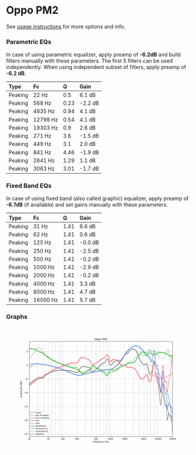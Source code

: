 # Oppo PM2
See [usage instructions](https://github.com/jaakkopasanen/AutoEq#usage) for more options and info.

### Parametric EQs
In case of using parametric equalizer, apply preamp of **-6.2dB** and build filters manually
with these parameters. The first 5 filters can be used independently.
When using independent subset of filters, apply preamp of **-6.2 dB**.

| Type    | Fc       |    Q | Gain    |
|:--------|:---------|:-----|:--------|
| Peaking | 22 Hz    | 0.5  | 6.1 dB  |
| Peaking | 568 Hz   | 0.23 | -2.2 dB |
| Peaking | 4835 Hz  | 0.94 | 4.1 dB  |
| Peaking | 12798 Hz | 0.54 | 4.1 dB  |
| Peaking | 19303 Hz | 0.9  | 2.6 dB  |
| Peaking | 271 Hz   | 3.6  | -1.5 dB |
| Peaking | 449 Hz   | 3.1  | 2.0 dB  |
| Peaking | 841 Hz   | 4.46 | -1.9 dB |
| Peaking | 2641 Hz  | 1.29 | 1.1 dB  |
| Peaking | 3063 Hz  | 3.01 | -1.7 dB |

### Fixed Band EQs
In case of using fixed band (also called graphic) equalizer, apply preamp of **-6.7dB**
(if available) and set gains manually with these parameters.

| Type    | Fc       |    Q | Gain    |
|:--------|:---------|:-----|:--------|
| Peaking | 31 Hz    | 1.41 | 6.6 dB  |
| Peaking | 62 Hz    | 1.41 | 0.6 dB  |
| Peaking | 125 Hz   | 1.41 | -0.0 dB |
| Peaking | 250 Hz   | 1.41 | -2.5 dB |
| Peaking | 500 Hz   | 1.41 | -0.2 dB |
| Peaking | 1000 Hz  | 1.41 | -2.9 dB |
| Peaking | 2000 Hz  | 1.41 | -0.2 dB |
| Peaking | 4000 Hz  | 1.41 | 3.3 dB  |
| Peaking | 8000 Hz  | 1.41 | 4.7 dB  |
| Peaking | 16000 Hz | 1.41 | 5.7 dB  |

### Graphs
![](./Oppo%20PM2.png)